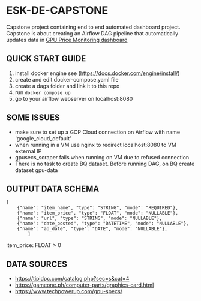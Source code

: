 # ESK-DE-CAPSTONE

Capstone project containing end to end automated dashboard project.
Capstone is about creating an Airflow DAG pipeline that automatically updates data in [GPU Price Monitoring dashboard](https://datastudio.google.com/reporting/90b9f347-1a65-4ba1-a8df-4c0e45957918) 


## QUICK START GUIDE

1. install docker engine see (https://docs.docker.com/engine/install/)
2. create and edit docker-compose.yaml file 
3. create a dags folder and link it to this repo
4. run ```docker compose up```
5. go to your airflow webserver on localhost:8080

## SOME ISSUES
* make sure to set up a GCP Cloud connection on Airflow with name 'google_cloud_default'
* when running in a VM use nginx to redirect localhost:8080 to VM external IP
* gpusecs_scraper fails when running on VM due to refused connection
* There is no task to create BQ dataset.  Before running DAG, on BQ create dataset gpu-data

## OUTPUT DATA SCHEMA
```
[
    {"name": "item_name", "type": "STRING", "mode": "REQUIRED"},
    {"name": "item_price", "type": "FLOAT", "mode": "NULLABLE"},
    {"name": "url", "type": "STRING", "mode": "NULLABLE"},
    {"name": "date_posted", "type": "DATETIME", "mode": "NULLABLE"},
    {"name": "ao_date", "type": "DATE", "mode": "NULLABLE"},
        ]
```
item_price: FLOAT > 0

## DATA SOURCES
* https://tipidpc.com/catalog.php?sec=s&cat=4
* https://gameone.ph/computer-parts/graphics-card.html
* https://www.techpowerup.com/gpu-specs/